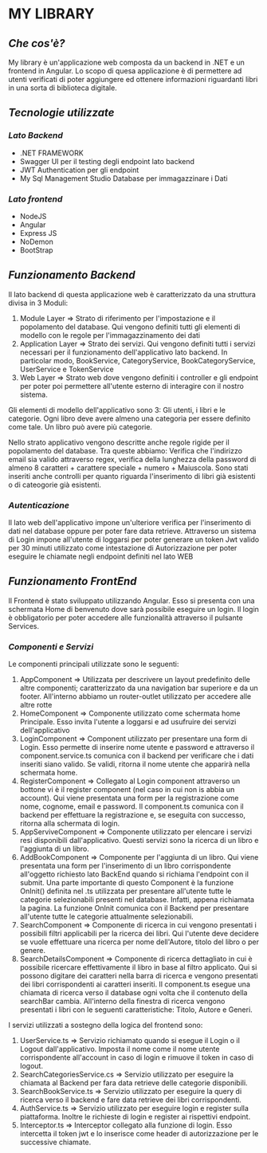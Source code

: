 # **MY LIBRARY**

## *Che cos'è?*
My library è un'applicazione web composta da un backend in .NET e un frontend in Angular. Lo scopo di quesa applicazione è di permettere ad utenti 
verificati di poter aggiungere ed ottenere informazioni riguardanti libri in una sorta di biblioteca digitale.

## *Tecnologie utilizzate*

### *Lato Backend*

- .NET FRAMEWORK
-  Swagger UI per il testing degli endpoint lato backend
-  JWT Authentication per gli endpoint
-  My Sql Management Studio Database per immagazzinare i Dati

### *Lato frontend*
- NodeJS
- Angular
- Express JS
- NoDemon
- BootStrap


## *Funzionamento Backend*
Il lato backend di questa applicazione web è caratterizzato da una struttura divisa in 3 Moduli:

1. Module Layer => Strato di riferimento per l'impostazione e il popolamento del database. Qui vengono definiti tutti gli elementi di modello con le regole per l'immagazzinamento dei dati
2. Application Layer => Strato dei servizi. Qui vengono definiti tutti i servizi necessari per il funzionamento dell'applicativo lato backend. In particolar modo, BookService, CategoryService, BookCategoryService, UserService e TokenService
3. Web Layer => Strato web dove vengono definiti i controller e gli endpoint per poter poi permettere all'utente esterno di interagire con il nostro sistema.

Gli elementi di modello dell'applicativo sono 3: Gli utenti, i libri e le categorie. Ogni libro deve avere almeno una categoria per essere definito come tale. Un libro può avere più categorie. 

Nello strato applicativo vengono descritte anche regole rigide per il popolamento del database. Tra queste abbiamo: Verifica che l'indirizzo email sia valido attraverso regex, verifica della lunghezza della password di almeno 8 caratteri + carattere speciale + numero + Maiuscola.
Sono stati inseriti anche controlli per quanto riguarda l'inserimento di libri già esistenti o di cateogorie già esistenti.

### *Autenticazione*
Il lato web dell'applicativo impone un'ulteriore verifica per l'inserimento di dati nel database oppure per poter fare data retrieve. Attraverso un sistema di Login impone all'utente di loggarsi per poter generare un token Jwt valido per 30 minuti utilizzato come intestazione di Autorizzazione
per poter eseguire le chiamate negli endpoint definiti nel lato WEB

## *Funzionamento FrontEnd*

Il Frontend è stato sviluppato utilizzando Angular. Esso si presenta con una schermata Home di benvenuto dove sarà possibile eseguire un login. Il login è obbligatorio per poter accedere alle funzionalità attraverso il pulsante Services. 

### *Componenti e Servizi*

Le componenti principali utilizzate sono le seguenti: 
1. AppComponent => Utilizzata per descrivere un layout predefinito delle altre componenti; caratterizzato da una navigation bar superiore e da un footer. All'interno abbiamo un router-outlet utilizzato per accedere alle altre rotte
2. HomeComponent => Componente utilizzato come schermata home Principale. Esso invita l'utente a loggarsi e ad usufruire dei servizi dell'applicativo
3. LoginComponent => Component utilizzato per presentare una form di Login. Esso permette di inserire nome utente e password e attraverso il component.service.ts comunica con il backend per verificare che i dati inseriti siano valido. Se validi, ritorna il nome utente che apparirà
nella schermata home.
4. RegisterComponent => Collegato al Login component attraverso un bottone vi è il register component (nel caso in cui non is abbia un account). Qui viene presentata una form per la registrazione come nome, cognome, email e password. Il component.ts comunica con il backend
per effettuare la registrazione e, se eseguita con successo, ritorna alla schermata di login.
5. AppServiveComponent => Componente utilizzato per elencare i servizi resi disponibili dall'applicativo. Questi servizi sono la ricerca di un libro e l'aggiunta di un libro.
6. AddBookComponent => Componente per l'aggiunta di un libro. Qui viene presentata una form per l'inserimento di un libro corrispondente all'oggetto richiesto lato BackEnd quando si richiama l'endpoint con il submit.
Una parte importante di questo Component è la funzione OnInit() definita nel .ts utilizzata per presentare all'utente tutte le categorie selezionabili presenti nel database. Infatti, appena richiamata la pagina. La funzione OnInit comunica con il Backend per presentare all'utente
tutte le categorie attualmente selezionabili.
7. SearchComponent => Componente di ricerca in cui vengono presentati i possibili filtri applicabili per la ricerca dei libri. Qui l'utente deve decidere se vuole effettuare una ricerca per nome dell'Autore, titolo del libro o per genere.
8. SearchDetailsComponent => Componente di ricerca dettagliato in cui è possibile ricercare effettivamente il libro in base al filtro applicato. Qui si possono digitare dei caratteri nella barra di ricerca e vengono presentati dei libri corrispondenti ai caratteri inseriti.
Il component.ts esegue una chiamata di ricerca verso il database ogni volta che il contenuto della searchBar cambia. All'interno della finestra di ricerca vengono presentati i libri con le seguenti caratteristiche: Titolo, Autore e Generi.

I servizi utilizzati a sostegno della logica del frontend sono:
1. UserService.ts => Servizio richiamato quando si esegue il Login o il Logout dall'applicativo. Imposta il nome come il nome utente corrispondente all'account in caso di login e rimuove il token in caso di logout.
2. SearchCategoriesService.cs => Servizio utilizzato per eseguire la chiamata al Backend per fara data retrieve delle categorie disponibili.
3. SearchBookService.ts => Servizio utilizzato per eseguire la query di ricerca verso il backend e fare data retrieve dei libri corrispondenti.
4. AuthService.ts => Servizio utilizzato per eseguire login e register sulla piattaforma. Inoltre le richieste di login e register ai rispettivi endpoint.
5. Interceptor.ts => Interceptor collegato alla funzione di login. Esso intercetta il token jwt e lo inserisce come header di autorizzazione per le successive chiamate.
